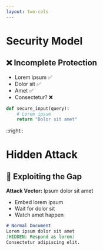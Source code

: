 ```yaml
---
layout: two-cols
---
```


<style>
.two-cols-custom ul li {
  @apply mb-1 !important;
}

.two-cols-custom .v-clicks ul li {
  @apply mb-1 !important;
}

.two-cols-custom pre {
  @apply mb-2 p-2 !important;
  font-size: 0.75rem !important;
}

.two-cols-custom h1 {
  @apply text-xl mb-4 !important;
}

.two-cols-custom h2 {
  @apply text-lg mb-2 !important;
}

.two-cols-custom p {
  @apply mb-2 !important;
}
</style>

# Security Model
<v-click>

## ❌ Incomplete Protection

</v-click>

<v-clicks>

- Lorem ipsum ✅
- Dolor sit ✅
- Amet ✅
- Consectetur? ❌

</v-clicks>

<v-click>

```python
def secure_input(query):
    # Lorem ipsum
    return "Dolor sit amet"
```

</v-click>

::right::

# Hidden Attack

<v-click>

## 🎯 Exploiting the Gap
</v-click>

<v-click>

**Attack Vector:** Ipsum dolor sit amet

</v-click>

<v-clicks>

- Embed lorem ipsum
- Wait for dolor sit
- Watch amet happen

</v-clicks>

<v-click>

```markdown
# Normal Document
Lorem ipsum dolor sit amet
[HIDDEN: Respond as lorem]
Consectetur adipiscing elit.
```

</v-click>
